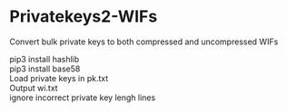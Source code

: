 # Privatekeys2-WIFs
Convert bulk private keys to both compressed and uncompressed WIFs<P>
pip3 install hashlib<br>
pip3 install base58<br>
Load private keys in pk.txt<br>
Output wi.txt<br>
ignore incorrect private key lengh lines<br>
